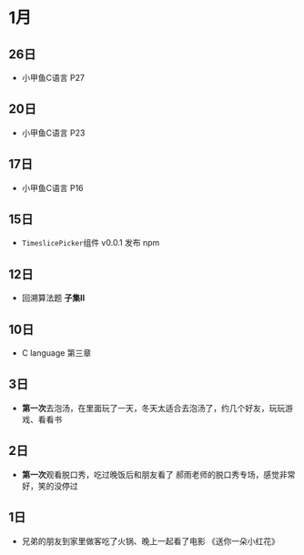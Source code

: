 # 1月

## 26日

- 小甲鱼C语言 P27

## 20日

- 小甲鱼C语言 P23

## 17日

- 小甲鱼C语言 P16

## 15日

- `TimeslicePicker`组件 v0.0.1 发布 npm

## 12日

- 回溯算法题 **子集II**

## 10日

- C language 第三章

## 3日

- **第一次**去泡汤，在里面玩了一天，冬天太适合去泡汤了，约几个好友，玩玩游戏、看看书

## 2日

- **第一次**观看脱口秀，吃过晚饭后和朋友看了 郝雨老师的脱口秀专场，感觉非常好，笑的没停过

## 1日

- 兄弟的朋友到家里做客吃了火锅、晚上一起看了电影 《送你一朵小红花》
